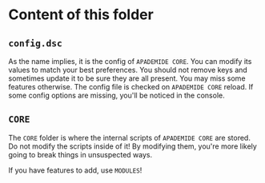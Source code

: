 # Content of this folder

## `config.dsc`

As the name implies, it is the config of `APADEMIDE CORE`. You can modify its values to match your best preferences.
You should not remove keys and sometimes update it to be sure they are all present. You may miss some features otherwise.
The config file is checked on `APADEMIDE CORE` reload. If some config options are missing, you'll be noticed in the console. 

## `CORE`

The `CORE` folder is where the internal scripts of `APADEMIDE CORE` are stored.
Do not modify the scripts inside of it! By modifying them, you're more likely going to break things in unsuspected ways.

If you have features to add, use `MODULES`!
